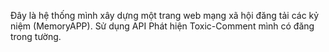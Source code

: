 Đây là hệ thống mình xây dựng một trang web mạng xã hội đăng tải các kỷ niệm (MemoryAPP). Sử dụng API Phát hiện Toxic-Comment mình có đăng trong tường.
